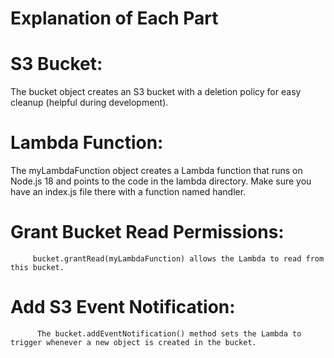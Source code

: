 
# Explanation of Each Part

# S3 Bucket: 
The bucket object creates an S3 bucket with a deletion policy for easy cleanup (helpful during development).

# Lambda Function: 
The myLambdaFunction object creates a Lambda function that runs on Node.js 18 and points to the code in the lambda directory. Make sure you have an index.js file there with a function named handler.

# Grant Bucket Read Permissions: 
         bucket.grantRead(myLambdaFunction) allows the Lambda to read from this bucket.
# Add S3 Event Notification: 
          The bucket.addEventNotification() method sets the Lambda to trigger whenever a new object is created in the bucket.
